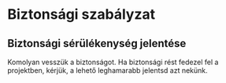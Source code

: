 # Biztonsági szabályzat

## Biztonsági sérülékenység jelentése

Komolyan vesszük a biztonságot. Ha biztonsági rést fedezel fel a projektben, kérjük, a lehető leghamarabb jelentsd azt nekünk.


